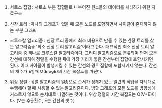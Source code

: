 1. 서로소 집합 : 서로소 부분 집합들로 나누어진 원소들의 데이터를 처리하기 위한 자료구조

2. 신장 트리 : 하나의 그래프가 있을 때 모든 노드를 포함하면서 사이클이 존재하지 않는 부분 그래프
 - 크루스칼 알고리즘 : 신장 트리 중에서 최소 비용으로 만들 수 있는 신장 트리를 찾는 알고리즘을 '최소 신장 트리 알고리즘'이라고 한다. 
   대표적인 최소 신장 트리 알고리즘 중 하나로 크루스칼 알고리즘이다. 그리디 알고리즘으로 분류되며 먼저 모든 간선에 대하여 정렬을 수행한 뒤에 가장 거리가 짧은 간선부터 집합에 포함시키면 된다.
   이때 사이클이 발생시킬 수 있는 간선의 경우 집합에 포함시키지 않는다. 간선의 개수가 E일때 O(ElogE)의 시간 복잡도를 가진다.

3. 위상 정렬 : 정렬 알고리즘의 일종으로 순서가 정해져 있는 일련의 작업을 차례대로 수행해야 할 때 사용할 수 있는 알고리즘이다.
               방향 그래프의 모든 노드를 방향성에 거스르지 않도록 순서대로 나열하는 것이다. 위상 정렬의 시간 복잡도는 O(V+E)이다. (V는 추출횟수, E는 간선의 갯수)
            
